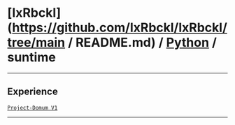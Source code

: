 # [lxRbckl](https://github.com/lxRbckl/lxRbckl/tree/main / README.md) / [Python](https://github.com/lxRbckl/lxRbckl/tree/main/Python) / suntime

---

## Experience
[`Project-Domum V1`](https://github.com/lxRbckl/Project-Domum/blob/V1/README.md)

---
